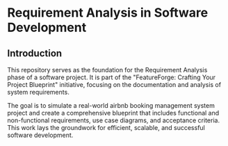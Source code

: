 # Requirement Analysis in Software Development

## Introduction

This repository serves as the foundation for the Requirement Analysis phase of a software project. It is part of the "FeatureForge: Crafting Your Project Blueprint" initiative, focusing on the documentation and analysis of system requirements.

The goal is to simulate a real-world airbnb booking management system project and create a comprehensive blueprint that includes functional and non-functional requirements, use case diagrams, and acceptance criteria. This work lays the groundwork for efficient, scalable, and successful software development.
